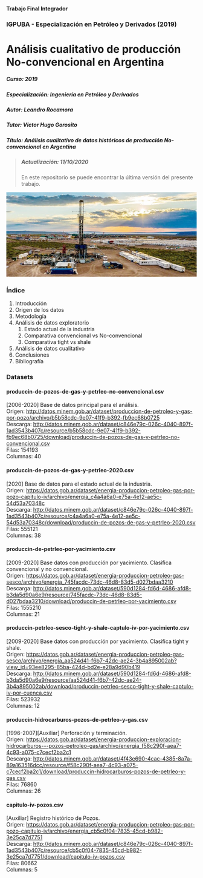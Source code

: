 #### Trabajo Final Integrador
### IGPUBA - Especialización en Petróleo y Derivados (2019)
# Análisis cualitativo de producción No-convencional en Argentina

##### Curso: 2019
##### Especialización: Ingeniería en Petróleo y Derivados
##### Autor: Leandro Rocamora
##### Tutor: Victor Hugo Gorosito
##### Título: Análisis cualitativo de datos históricos de producción No-convencional en Argentina
  
> ##### Actualización: 11/10/2020
> En este repositorio se puede encontrar la última versión del presente trabajo.

![Vaca Muerta, Argentina](images/vaca-muerta-neuquen.jpg)

### Índice

1. Introducción
2. Origen de los datos
3. Metodología
4. Análisis de datos exploratorio
	1. Estado actual de la industria
	2. Comparativa convencional vs No-convencional
	3. Comparativa tight vs shale
5. Análisis de datos cualitativo
6. Conclusiones
7. Bibliografía

### Datasets

#### produccin-de-pozos-de-gas-y-petrleo-no-convencional.csv
[2006-2020] Base de datos principal para el análisis.  
Origen: http://datos.minem.gob.ar/dataset/produccion-de-petroleo-y-gas-por-pozo/archivo/b5b58cdc-9e07-41f9-b392-fb9ec68b0725  
Descarga: http://datos.minem.gob.ar/dataset/c846e79c-026c-4040-897f-1ad3543b407c/resource/b5b58cdc-9e07-41f9-b392-fb9ec68b0725/download/produccin-de-pozos-de-gas-y-petrleo-no-convencional.csv  
Filas: 154193  
Columnas: 40  

#### produccin-de-pozos-de-gas-y-petrleo-2020.csv
[2020] Base de datos para el estado actual de la industria.  
Origen: https://datos.gob.ar/dataset/energia-produccion-petroleo-gas-por-pozo-capitulo-iv/archivo/energia_c4a4a6a0-e75a-4e12-ae5c-54d53a70348c  
Descarga: http://datos.minem.gob.ar/dataset/c846e79c-026c-4040-897f-1ad3543b407c/resource/c4a4a6a0-e75a-4e12-ae5c-54d53a70348c/download/produccin-de-pozos-de-gas-y-petrleo-2020.csv  
Filas: 555121  
Columnas: 38  

#### produccin-de-petrleo-por-yacimiento.csv
[2009-2020] Base datos con producción por yacimiento. Clasifica convencional y no convencional.  
Origen: https://datos.gob.ar/dataset/energia-produccion-petroleo-gas-sesco/archivo/energia_745facdc-73dc-46d8-83d5-d027bdaa3210  
Descarga: http://datos.minem.gob.ar/dataset/590d1284-fd6d-4686-afd8-b3da5d90a6e9/resource/745facdc-73dc-46d8-83d5-d027bdaa3210/download/produccin-de-petrleo-por-yacimiento.csv  
Filas: 1555210  
Columnas: 21  

#### produccin-petrleo-sesco-tight-y-shale-captulo-iv-por-yacimiento.csv
[2009-2020] Base datos con producción por yacimiento. Clasifica tight y shale.  
Origen: https://datos.gob.ar/dataset/energia-produccion-petroleo-gas-sesco/archivo/energia_aa524d41-f6b7-42dc-ae24-3b4a895002ab?view_id=93ee8295-85ba-424d-bd2e-e28a9d90b419  
Descarga: http://datos.minem.gob.ar/dataset/590d1284-fd6d-4686-afd8-b3da5d90a6e9/resource/aa524d41-f6b7-42dc-ae24-3b4a895002ab/download/produccin-petrleo-sesco-tight-y-shale-captulo-iv-por-cuenca.csv  
Filas: 523932  
Columnas: 12  

#### produccin-hidrocarburos-pozos-de-petrleo-y-gas.csv
[1996-2007][Auxiliar] Perforación y terminación.  
Origen: https://datos.gob.ar/dataset/energia-produccion-exploracion-hidrocarburos---pozos-petroleo-gas/archivo/energia_f58c290f-aea7-4c93-a075-c7cecf2ba2c1  
Descarga: http://datos.minem.gob.ar/dataset/4f43e690-4cac-4385-8a7a-89a163516dcc/resource/f58c290f-aea7-4c93-a075-c7cecf2ba2c1/download/produccin-hidrocarburos-pozos-de-petrleo-y-gas.csv  
Filas: 76860  
Columnas: 26  

#### capitulo-iv-pozos.csv
[Auxiliar] Registro histórico de Pozos.  
Origen: https://datos.gob.ar/dataset/energia-produccion-petroleo-gas-por-pozo-capitulo-iv/archivo/energia_cb5c0f04-7835-45cd-b982-3e25ca7d7751  
Descarga: http://datos.minem.gob.ar/dataset/c846e79c-026c-4040-897f-1ad3543b407c/resource/cb5c0f04-7835-45cd-b982-3e25ca7d7751/download/capitulo-iv-pozos.csv  
Filas: 80662  
Columnas: 5  
